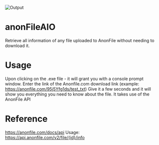 ![Output](https://i.imgur.com/21EcIQS.png)
# anonFileAIO
Retrieve all information of any file uploaded to AnonFile without needing to download it.

# Usage
Upon clicking on the .exe file - it will grant you with a console prompt window.
Enter the link of the Anonfile.com download link (example: https://anonfile.com/95j5Yfg1ds/test_txt)
Give it a few seconds and it will show you everything you need to know about the file.
It takes use of the AnonFile API

# Reference
https://anonfile.com/docs/api
Usage: https://api.anonfile.com/v2/file/{id}/info
